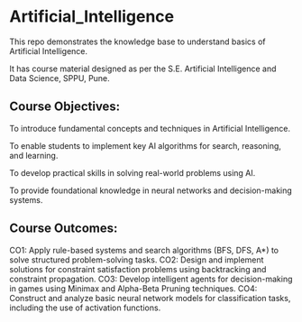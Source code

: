 # Artificial_Intelligence
This repo demonstrates the knowledge base to understand basics of Artificial Intelligence.

It has course material designed as per the S.E. Artificial Intelligence and Data Science, SPPU, Pune.

## Course Objectives:

To introduce fundamental concepts and techniques in Artificial Intelligence.

To enable students to implement key AI algorithms for search, reasoning, and learning.

To develop practical skills in solving real-world problems using AI.

To provide foundational knowledge in neural networks and decision-making systems.

## Course Outcomes: 
CO1: Apply rule-based systems and search algorithms (BFS, DFS, A*) to solve structured
problem-solving tasks.
CO2: Design and implement solutions for constraint satisfaction problems using backtracking
and constraint propagation.
CO3: Develop intelligent agents for decision-making in games using Minimax and Alpha-Beta
Pruning techniques.
CO4: Construct and analyze basic neural network models for classification tasks, including the
use of activation functions.
